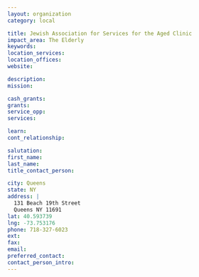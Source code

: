 ```yaml
---
layout: organization
category: local

title: Jewish Association for Services for the Aged Clinic
impact_area: The Elderly
keywords: 
location_services: 
location_offices: 
website: 

description: 
mission: 

cash_grants: 
grants: 
service_opp: 
services: 

learn: 
cont_relationship: 

salutation: 
first_name: 
last_name: 
title_contact_person: 

city: Queens
state: NY
address: |
  131 Beach 19th Street    
  Queens NY 11691
lat: 40.593739
lng: -73.753176
phone: 718-327-6023
ext: 
fax: 
email: 
preferred_contact: 
contact_person_intro: 
---
```

